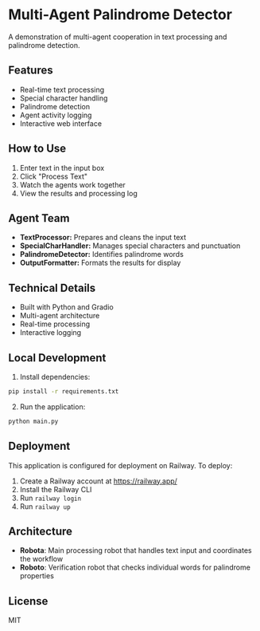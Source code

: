 # Multi-Agent Palindrome Detector

A demonstration of multi-agent cooperation in text processing and palindrome detection.

## Features
- Real-time text processing
- Special character handling
- Palindrome detection
- Agent activity logging
- Interactive web interface

## How to Use
1. Enter text in the input box
2. Click "Process Text"
3. Watch the agents work together
4. View the results and processing log

## Agent Team
- **TextProcessor:** Prepares and cleans the input text
- **SpecialCharHandler:** Manages special characters and punctuation
- **PalindromeDetector:** Identifies palindrome words
- **OutputFormatter:** Formats the results for display

## Technical Details
- Built with Python and Gradio
- Multi-agent architecture
- Real-time processing
- Interactive logging

## Local Development

1. Install dependencies:
```bash
pip install -r requirements.txt
```

2. Run the application:
```bash
python main.py
```

## Deployment

This application is configured for deployment on Railway. To deploy:

1. Create a Railway account at https://railway.app/
2. Install the Railway CLI
3. Run `railway login`
4. Run `railway up`

## Architecture

- **Robota**: Main processing robot that handles text input and coordinates the workflow
- **Roboto**: Verification robot that checks individual words for palindrome properties

## License

MIT
